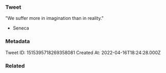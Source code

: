 ### Tweet
"We suffer more in imagination than in reality."

- Seneca

### Metadata
Tweet ID: 1515395718269358081
Created At: 2022-04-16T18:24:28.000Z

### Related

